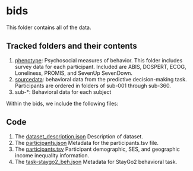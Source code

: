 
# bids
This folder contains all of the data.

## Tracked folders and their contents
1. [phenotype](phenotype): Psychosocial measures of behavior. This folder includes survey data for each participant. Included are ABIS, DOSPERT, ECOG, Loneliness, PROMIS, and SevenUp SevenDown.
2. [sourcedata](sourcedata): behavioral data from the predictive decision-making task. Participants are ordered in folders of sub-001 through sub-360. 
3. sub-*: Behavioral data for each subject

Within the bids, we include the following files:

## Code 
1. The [dataset_description.json](dataset_description.json) Description of dataset.
2. The [participants.json](participants.json) Metadata for the participants.tsv file.
3. The [participants.tsv](participants.tsv) Participant demographic, SES, and geographic income inequality information.
4. The [task-staygo2_beh.json](task-staygo2_beh.json) Metadata for StayGo2 behavioral task.
